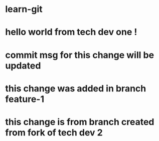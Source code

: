 # learn-git

# hello world from tech dev one !

# commit msg for this change will be updated

# this change was added in branch feature-1

# this change is from branch created from fork of tech dev 2